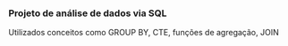 ### Projeto de análise de dados via SQL


Utilizados conceitos como GROUP BY, CTE, funções de agregação, JOIN
